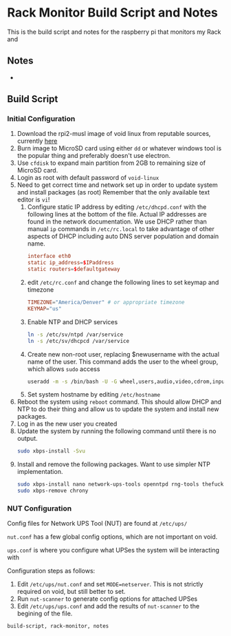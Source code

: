 <h1 id="top">Rack Monitor Build Script and Notes</h1>

This is the build script and notes for the raspberry pi that monitors my Rack and 


<h2 id="notes">Notes</h2>

-

<h2 id="build-script">Build Script</h2>

<h3 id="initial-configuration">Initial Configuration</h3>

1. Download the rpi2-musl image of void linux from reputable sources, currently [here](https://alpha.de.repo.voidlinux.org/live/current/)
2. Burn image to MicroSD card using either `dd` or whatever windows tool is the popular thing and preferably doesn't use electron.
3. Use `cfdisk` to expand main partition from 2GB to remaining size of MicroSD card.
4. Login as root with default password of `void-linux`
5. Need to get correct time and network set up in order to update system and install packages (as root)
   Remember that the only available text editor is `vi`!
	1. Configure static IP address by editing `/etc/dhcpd.conf` with the following lines at the bottom of the file.
	   Actual IP addresses are found in the network documentation.
	   We use DHCP rather than manual `ip` commands in `/etc/rc.local` to take advantage of other aspects of DHCP including auto DNS server population and domain name.
		```conf
		interface eth0
		static ip_address=$IPaddress
		static routers=$defaultgateway
		```
	2. edit `/etc/rc.conf` and change the following lines to set keymap and timezone
		```conf
		TIMEZONE="America/Denver" # or appropriate timezone
		KEYMAP="us"
		```
	3. Enable NTP and DHCP services
		```bash
		ln -s /etc/sv/ntpd /var/service
		ln -s /etc/sv/dhcpcd /var/service
		```
	4. Create new non-root user, replacing $newusername with the actual name of the user.
	   This command adds the user to the wheel group, which allows `sudo` access
		```bash
		useradd -m -s /bin/bash -U -G wheel,users,audio,video,cdrom,input $newusername
		```
	5. Set system hostname by editing `/etc/hostname`
6. Reboot the system using `reboot` command. This should allow DHCP and NTP to do their thing and allow us to update the system and install new packages.
7. Log in as the new user you created
8. Update the system by running the following command until there is no output.
	```bash
	sudo xbps-install -Svu
	```
9. Install and remove the following packages. Want to use simpler NTP implementation.
	```bash
	sudo xbps-install nano network-ups-tools openntpd rng-tools thefuck
	sudo xbps-remove chrony
	```

<h3 id="nut-config">NUT Configuration</h3>

Config files for Network UPS Tool (NUT) are found at `/etc/ups/`

`nut.conf` has a few global config options, which are not important on void.

`ups.conf` is where you configure what UPSes the system will be interacting with

Configuration steps as follows:

1. Edit `/etc/ups/nut.conf` and set `MODE=netserver`. This is not strictly required on void, but still better to set.
2. Run `nut-scanner` to generate config options for attached UPSes
3. Edit `/etc/ups/ups.conf` and add the results of `nut-scanner` to the begining of the file.




```tags
build-script, rack-monitor, notes
```
